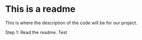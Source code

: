# This is a readme

This is where the description of the code will be for our project.

Step 1: Read the readme.
Test
